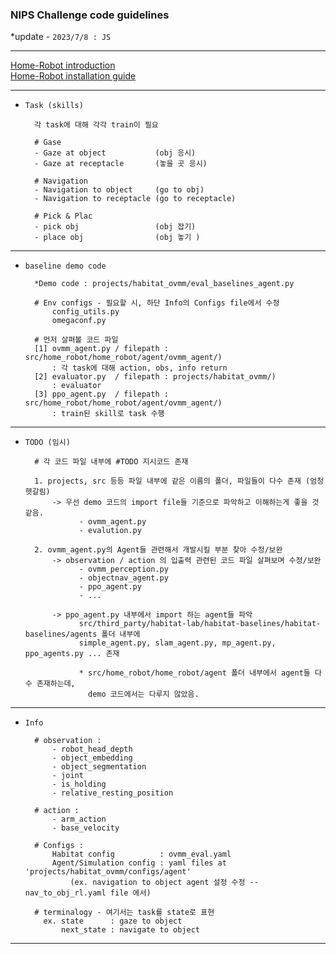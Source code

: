 ### NIPS Challenge code guidelines

*update - `2023/7/8 : JS` 

---

[Home-Robot introduction](https://aihabitat.org/challenge/2023_homerobot_ovmm/)  
[Home-Robot installation guide](https://github.com/facebookresearch/home-robot)


----

- `Task (skills)`


        각 task에 대해 각각 train이 필요

        # Gase
        - Gaze at object           (obj 응시)
        - Gaze at receptacle       (놓을 곳 응시)

        # Navigation 
        - Navigation to object     (go to obj)
        - Navigation to receptacle (go to receptacle)

        # Pick & Plac
        - pick obj                 (obj 잡기)
        - place obj                (obj 놓기 )

---

- `baseline demo code`


        *Demo code : projects/habitat_ovmm/eval_baselines_agent.py

        # Env configs - 필요할 시, 하단 Info의 Configs file에서 수정 
            config_utils.py  
            omegaconf.py      
    
        # 먼저 살펴볼 코드 파일 
        [1] ovmm_agent.py / filepath : src/home_robot/home_robot/agent/ovmm_agent/)
            : 각 task에 대해 action, obs, info return 
        [2] evaluator.py  / filepath : projects/habitat_ovmm/) 
            : evaluator
        [3] ppo_agent.py  / filepath : src/home_robot/home_robot/agent/ovmm_agent/)
            : train된 skill로 task 수행 


---

- `TODO (임시)`

        # 각 코드 파일 내부에 #TODO 지시코드 존재 

        1. projects, src 등등 파일 내부에 같은 이름의 폴더, 파일들이 다수 존재 (엄청 헷갈림)
            -> 우선 demo 코드의 import file들 기준으로 파악하고 이해하는게 좋을 것 같음.
                  - ovmm_agent.py
                  - evalution.py 
    
        2. ovmm_agent.py의 Agent들 관련해서 개발시킬 부분 찾아 수정/보완
            -> observation / action 의 입출력 관련된 코드 파일 살펴보며 수정/보완
                  - ovmm_perception.py
                  - objectnav_agent.py
                  - ppo_agent.py
                  - ...
  
            -> ppo_agent.py 내부에서 import 하는 agent들 파악
                  src/third_party/habitat-lab/habitat-baselines/habitat-baselines/agents 폴더 내부에
                  simple_agent.py, slam_agent.py, mp_agent.py, ppo_agents.py ... 존재
            
                  * src/home_robot/home_robot/agent 폴더 내부에서 agent들 다수 존재하는데, 
                    demo 코드에서는 다루지 않았음.
            
---

- `Info`

        # observation :
            - robot_head_depth
            - object_embedding
            - object_segmentation
            - joint
            - is_holding
            - relative_resting_position

        # action :
            - arm_action
            - base_velocity
  
        # Configs :
            Habitat config          : ovmm_eval.yaml
            Agent/Simulation config : yaml files at 'projects/habitat_ovmm/configs/agent'
                (ex. navigation to object agent 설정 수정 -- nav_to_obj_rl.yaml file 에서) 

        # terminalogy - 여기서는 task를 state로 표현 
          ex. state      : gaze to object 
              next_state : navigate to object 
---    
    

    

    
